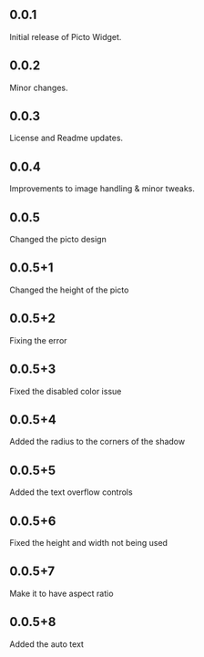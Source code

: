 ## 0.0.1
Initial release of Picto Widget.

## 0.0.2
Minor changes.

## 0.0.3
License and Readme updates.

## 0.0.4
Improvements to image handling & minor tweaks.

## 0.0.5
Changed the picto design
## 0.0.5+1
Changed the height of the picto
## 0.0.5+2
Fixing the error
## 0.0.5+3
Fixed the disabled color issue
## 0.0.5+4
Added the radius to the corners of the shadow
## 0.0.5+5
Added the text overflow controls
## 0.0.5+6
Fixed the height and width not being used
## 0.0.5+7
Make it to have aspect ratio
## 0.0.5+8
Added the auto text 